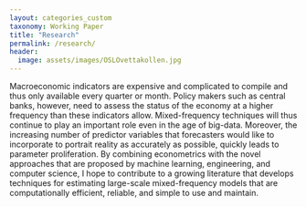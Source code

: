 ```yaml
---
layout: categories_custom
taxonomy: Working Paper
title: "Research"
permalink: /research/
header:
  image: assets/images/OSLOvettakollen.jpg
---
```


Macroeconomic indicators are expensive and complicated to compile and thus only available every quarter or month. Policy makers such as central banks, however, need to assess the status of the economy at a higher frequency than these indicators allow. Mixed-frequency techniques will thus continue to play an important role even in the age of big-data. Moreover, the increasing number of predictor variables that forecasters would like to incorporate to portrait reality as accurately as possible, quickly leads to parameter proliferation. By combining econometrics with the novel approaches that are proposed by machine learning, engineering, and computer science, I hope to contribute to a growing literature that develops techniques for estimating large-scale mixed-frequency models that are computationally efficient, reliable, and simple to use and maintain.
